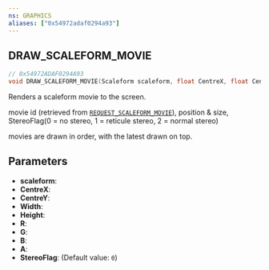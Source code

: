 ```yaml
---
ns: GRAPHICS
aliases: ["0x54972adaf0294a93"]
---
```

## DRAW_SCALEFORM_MOVIE

```c
// 0x54972ADAF0294A93
void DRAW_SCALEFORM_MOVIE(Scaleform scaleform, float CentreX, float CentreY, float Width, float Height, int R, int G, int B, int A, int StereoFlag);
```

Renders a scaleform movie to the screen.

movie id (retrieved from [`REQUEST_SCALEFORM_MOVIE`](#_0x11FE353CF9733E6F)), position & size, StereoFlag(0 = no stereo, 1 = reticule stereo, 2 = normal stereo)

movies are drawn in order, with the latest drawn on top.


## Parameters
* **scaleform**: 
* **CentreX**: 
* **CentreY**: 
* **Width**: 
* **Height**: 
* **R**: 
* **G**: 
* **B**: 
* **A**: 
* **StereoFlag**: (Default value: `0`)
